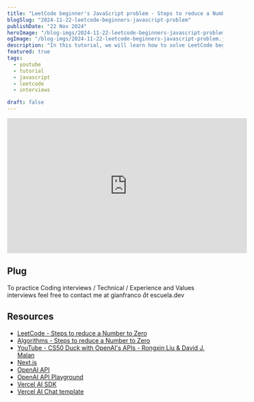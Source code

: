 ```yaml
---
title: "LeetCode beginner's JavaScript problem - Steps to reduce a Number to Zero"
blogSlug: "2024-11-22-leetcode-beginners-javascript-problem"
publishDate: "22 Nov 2024"
heroImage: "/blog-imgs/2024-11-22-leetcode-beginners-javascript-problem.jpg"
ogImage: "/blog-imgs/2024-11-22-leetcode-beginners-javascript-problem.jpg"
description: "In this tutorial, we will learn how to solve LeetCode beginner's JavaScript problem - Steps to reduce a Number to Zero - problem 1342"
featured: true
tags:
  - youtube
  - tutorial
  - javascript
  - leetcode
  - interviews

draft: false
---
```


<iframe width="560" height="315" src="https://www.youtube.com/embed/ZCtI68mc1JU?si=2wOI2ZZCL6lFKKrd" title="YouTube video player" frameborder="0" allow="accelerometer; autoplay; clipboard-write; encrypted-media; gyroscope; picture-in-picture; web-share" referrerpolicy="strict-origin-when-cross-origin" allowfullscreen></iframe>

## Plug

To practice Coding interviews / Technical / Experience and Values interviews feel free to contact me at gianfranco _åt_ escuela.dev

## Resources

- [LeetCode - Steps to reduce a Number to Zero](https://leetcode.com/problems/steps-to-reduce-a-number-to-zero/)
- [Algorithms - Steps to reduce a Number to Zero](https://www.geeksforgeeks.org/steps-to-reduce-a-number-to-zero/)
- [YouTube - CS50 Duck with OpenAI's APIs - Rongxin Liu & David J. Malan](https://www.youtube.com/watch?v=FgKE9U4Tyd8)
- [Next.js](https://nextjs.org/)
- [OpenAI API](https://platform.openai.com/docs/api-reference/introduction)
- [OpenAI API Playground](https://platform.openai.com/playground)
- [Vercel AI SDK](https://sdk.vercel.ai/)
- [Vercel AI Chat template](https://chat.vercel.ai/)
